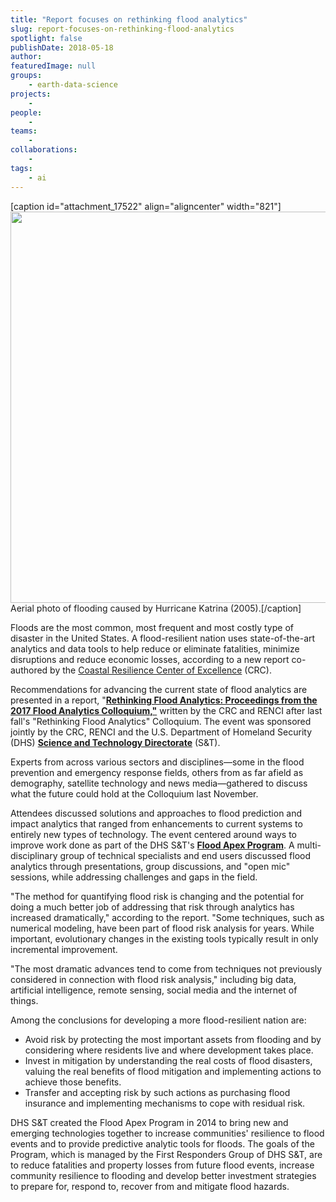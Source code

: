```yaml
---
title: "Report focuses on rethinking flood analytics"
slug: report-focuses-on-rethinking-flood-analytics
spotlight: false
publishDate: 2018-05-18
author: 
featuredImage: null
groups:
    - earth-data-science
projects:
    - 
people:
    - 
teams: 
    - 
collaborations:
    - 
tags:
    - ai
---
```

[caption id="attachment_17522" align="aligncenter" width="821"]<img class="wp-image-17522 size-full" src="https://renci.org/wp-content/uploads/2018/05/Screen-Shot-2018-05-18-at-2.50.29-PM.png" alt="" width="821" height="626" /> Aerial photo of flooding caused by Hurricane Katrina (2005).[/caption]

Floods are the most common, most frequent and most costly type of disaster in the United States. A flood-resilient nation uses state-of-the-art analytics and data tools to help reduce or eliminate fatalities, minimize disruptions and reduce economic losses, according to a new report co-authored by the <a href="http://coastalresiliencecenter.unc.edu/">Coastal Resilience Center of Excellence</a> (CRC). 

Recommendations for advancing the current state of flood analytics are presented in a report, "<a href="http://coastalresiliencecenter.unc.edu/wp-content/uploads/2018/04/CRC-FloodAnalytics-Colloquium-Report.pdf"><strong>Rethinking Flood Analytics: Proceedings from the 2017 Flood Analytics Colloquium,"</strong></a> written by the CRC and RENCI after last fall's "Rethinking Flood Analytics" Colloquium. The event was sponsored jointly by the CRC, RENCI and the U.S. Department of Homeland Security (DHS) <a href="https://www.dhs.gov/science-and-technology"><strong>Science and Technology Directorate</strong></a> (S&amp;T).

Experts from across various sectors and disciplines—some in the flood prevention and emergency response fields, others from as far afield as demography, satellite technology and news media—gathered to discuss what the future could hold at the Colloquium last November.

Attendees discussed solutions and approaches to flood prediction and impact analytics that ranged from enhancements to current systems to entirely new types of technology. The event centered around ways to improve work done as part of the DHS S&amp;T's <a href="https://www.dhs.gov/science-and-technology/flood-apex"><strong>Flood Apex Program</strong></a>. A multi-disciplinary group of technical specialists and end users discussed flood analytics through presentations, group discussions, and "open mic" sessions, while addressing challenges and gaps in the field.

"The method for quantifying flood risk is changing and the potential for doing a much better job of addressing that risk through analytics has increased dramatically," according to the report. "Some techniques, such as numerical modeling, have been part of flood risk analysis for years. While important, evolutionary changes in the existing tools typically result in only incremental improvement.

"The most dramatic advances tend to come from techniques not previously considered in connection with flood risk analysis," including big data, artificial intelligence, remote sensing, social media and the internet of things.

Among the conclusions for developing a more flood-resilient nation are:
<ul>
 	<li>Avoid risk by protecting the most important assets from flooding and by considering where residents live and where development takes place.</li>
 	<li>Invest in mitigation by understanding the real costs of flood disasters, valuing the real benefits of flood mitigation and implementing actions to achieve those benefits.</li>
 	<li>Transfer and accepting risk by such actions as purchasing flood insurance and implementing mechanisms to cope with residual risk.<strong> </strong></li>
</ul>
DHS S&amp;T created the Flood Apex Program in 2014 to bring new and emerging technologies together to increase communities' resilience to flood events and to provide predictive analytic tools for floods. The goals of the Program, which is managed by the First Responders Group of DHS S&amp;T, are to reduce fatalities and property losses from future flood events, increase community resilience to flooding and develop better investment strategies to prepare for, respond to, recover from and mitigate flood hazards.
